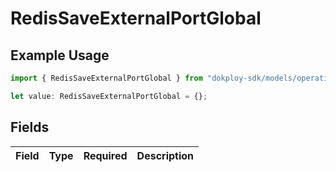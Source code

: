 # RedisSaveExternalPortGlobal

## Example Usage

```typescript
import { RedisSaveExternalPortGlobal } from "dokploy-sdk/models/operations";

let value: RedisSaveExternalPortGlobal = {};
```

## Fields

| Field       | Type        | Required    | Description |
| ----------- | ----------- | ----------- | ----------- |